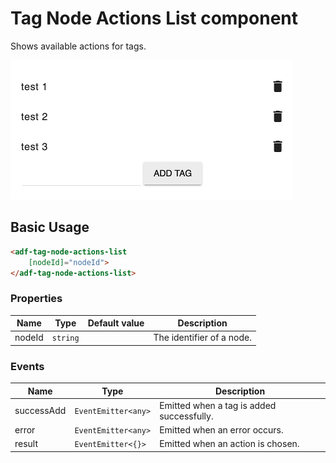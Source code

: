 # Tag Node Actions List component

Shows available actions for tags.

![Custom columns](docassets/images/tag3.png)

## Basic Usage

```html
<adf-tag-node-actions-list 
    [nodeId]="nodeId">
</adf-tag-node-actions-list>
```

### Properties

| Name | Type | Default value | Description |
| ---- | ---- | ------------- | ----------- |
| nodeId | `string` |  | The identifier of a node.  |

### Events

| Name | Type | Description |
| ---- | ---- | ----------- |
| successAdd | `EventEmitter<any>` | Emitted when a tag is added successfully. |
| error | `EventEmitter<any>` | Emitted when an error occurs. |
| result | `EventEmitter<{}>` | Emitted when an action is chosen. |
